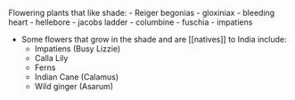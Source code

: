 Flowering plants that like shade:
	- Reiger begonias
	-  gloxiniax
	- bleeding heart
	- hellebore
	- jacobs ladder
	- columbine
	- fuschia
	- impatiens

- Some flowers that grow in the shade and are [[natives]] to India include:
	-   Impatiens (Busy Lizzie)
	-   Calla Lily
	-   Ferns
	-   Indian Cane (Calamus)
	-   Wild ginger (Asarum)


